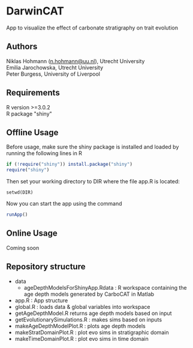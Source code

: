 # DarwinCAT
App to visualize the effect of carbonate stratigraphy on trait evolution

## Authors
Niklas Hohmann (n.hohmann@uu.nl), Utrecht University  
Emilia Jarochowska, Utrecht University  
Peter Burgess, University of Liverpool  

## Requirements
R version >=3.0.2  
R package "shiny"

## Offline Usage
Before usage, make sure the shiny package is installed and loaded by running the following lines in R
``` R
if (!require("shiny")) install.package("shiny")
require("shiny")
```
Then set your working directory to DIR where the file app.R is located:
```
setwd(DIR)
```
Now you can start the app using the command
``` R
runApp()
```

## Online Usage
Coming soon

## Repository structure

- data
  - ageDepthModelsForShinyApp.Rdata : R workspace containing the age depth models generated by CarboCAT in Matlab
- app.R : App structure
- global.R : loads data & global variables into workspace
- getAgeDepthModel.R returns age depth models based on input
- getEvolutionarySimulations.R : makes sims based on inputs
- makeAgeDepthModelPlot.R : plots age depth models
- makeStratDomainPlot.R : plot evo sims in stratigraphic domain
- makeTimeDomainPlot.R : plot evo sims in time domain
